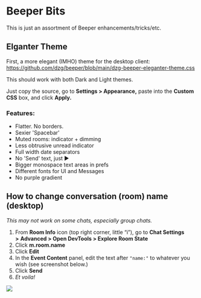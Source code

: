# Beeper Bits

This is just an assortment of Beeper enhancements/tricks/etc.

## Elganter Theme

First, a more elegant (IMHO) theme for the desktop client: https://github.com/dzg/beeper/blob/main/dzg-beeper-eleganter-theme.css

This should work with both Dark and Light themes.

Just copy the source, go to **Settings > Appearance,** paste into the **Custom CSS** box, and click **Apply.**

### Features:

*   Flatter. No borders.
*   Sexier 'Spacebar'
*   Muted rooms: indicator + dimming
*   Less obtrusive unread indicator
*   Full width date separators
*   No 'Send' text, just ▶ 
*   Bigger monospace text areas in prefs
*   Different fonts for UI and Messages
*   No purple gradient

## How to change conversation (room) name (desktop)

_This may not work on some chats, especially group chats._

1.  From **Room Info** icon (top right corner, little “i”), go to **Chat Settings >** **Advanced > Open DevTools > Explore Room State**
2.  Click **m.room.name**
3.  Click **Edit**
4.  In the **Event Content** panel, edit the text after `"name:"` to whatever you wish (see screenshot below.)
5.  Click **Send**
6.  _Et voila!_

![](https://s3.us-west-2.amazonaws.com/secure.notion-static.com/e556795e-5a0b-46f1-9d1d-e4704a2e4685/Untitled.png?X-Amz-Algorithm=AWS4-HMAC-SHA256&X-Amz-Content-Sha256=UNSIGNED-PAYLOAD&X-Amz-Credential=AKIAT73L2G45EIPT3X45%2F20220305%2Fus-west-2%2Fs3%2Faws4_request&X-Amz-Date=20220305T205023Z&X-Amz-Expires=86400&X-Amz-Signature=85fac594c15560647fb3bbe8d8a35eef856cd9be9e2ae31c5b26ca9324f7c502&X-Amz-SignedHeaders=host&response-content-disposition=filename%20%3D%22Untitled.png%22&x-id=GetObject)

